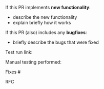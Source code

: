 If this PR implements **new functionality**:
  - describe the new functionality
  - explain briefly how it works


If this PR (also) includes any **bugfixes**:
  - briefly describe the bugs that were fixed
  

Test run link:


Manual testing performed:

Fixes #

RFC 
